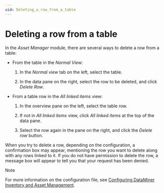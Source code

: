 ```yaml
---
uid: Deleting_a_row_from_a_table
---
```


# Deleting a row from a table

In the *Asset Manager* module, there are several ways to delete a row from a table:

- From the table in the *Normal View*:

  1. In the *Normal view* tab on the left, select the table.

  1. In the data pane on the right, select the row to be deleted, and click *Delete Row*.

- From a table row in the *All linked items* view:

  1. In the overview pane on the left, select the table row.

  1. If not in *All linked items* view, click *All linked items* at the top of the data pane.

  1. Select the row again in the pane on the right, and click the *Delete row* button.

When you try to delete a row, depending on the configuration, a confirmation box may appear, mentioning the row you want to delete along with any rows linked to it. If you do not have permission to delete the row, a message box will appear to tell you that your request has been denied.

> [!NOTE]
> For more information on the configuration file, see [Configuring DataMiner Inventory and Asset Management](xref:Configuring_DMS_Inventory_and_Asset_Management).
